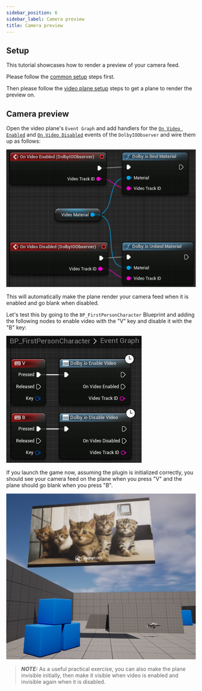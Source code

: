 ```yaml
---
sidebar_position: 6
sidebar_label: Camera preview
title: Camera preview
---
```


## Setup

This tutorial showcases how to render a preview of your camera feed.

Please follow the [common setup](common-setup) steps first.

Then please follow the [video plane setup](video-plane-setup) steps to get a plane to render the preview on.

## Camera preview

Open the video plane's `Event Graph` and add handlers for the [`On Video Enabled`](../blueprints/Events/on-video-enabled.md) and [`On Video Disabled`](../blueprints/Events/on-video-disabled.md) events of the `DolbyIOObserver` and wire them up as follows:

![](../../static/img/video-plane-preview.png)

This will automatically make the plane render your camera feed when it is enabled and go blank when disabled.

Let's test this by going to the `BP_FirstPersonCharacter` Blueprint and adding the following nodes to enable video with the "V" key and disable it with the "B" key:

![](../../static/img/toggle-video.png)

If you launch the game now, assuming the plugin is initialized correctly, you should see your camera feed on the plane when you press "V" and the plane should go blank when you press "B".

![](../../static/img/camera-preview.png)

> **_NOTE:_** As a useful practical exercise, you can also make the plane invisible initially, then make it visible when video is enabled and invisible again when it is disabled.
